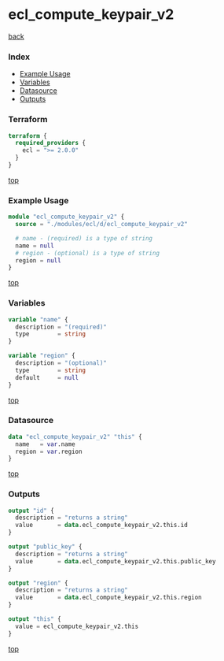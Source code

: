 # ecl_compute_keypair_v2

[back](../ecl.md)

### Index

- [Example Usage](#example-usage)
- [Variables](#variables)
- [Datasource](#datasource)
- [Outputs](#outputs)

### Terraform

```terraform
terraform {
  required_providers {
    ecl = ">= 2.0.0"
  }
}
```

[top](#index)

### Example Usage

```terraform
module "ecl_compute_keypair_v2" {
  source = "./modules/ecl/d/ecl_compute_keypair_v2"

  # name - (required) is a type of string
  name = null
  # region - (optional) is a type of string
  region = null
}
```

[top](#index)

### Variables

```terraform
variable "name" {
  description = "(required)"
  type        = string
}

variable "region" {
  description = "(optional)"
  type        = string
  default     = null
}
```

[top](#index)

### Datasource

```terraform
data "ecl_compute_keypair_v2" "this" {
  name   = var.name
  region = var.region
}
```

[top](#index)

### Outputs

```terraform
output "id" {
  description = "returns a string"
  value       = data.ecl_compute_keypair_v2.this.id
}

output "public_key" {
  description = "returns a string"
  value       = data.ecl_compute_keypair_v2.this.public_key
}

output "region" {
  description = "returns a string"
  value       = data.ecl_compute_keypair_v2.this.region
}

output "this" {
  value = ecl_compute_keypair_v2.this
}
```

[top](#index)